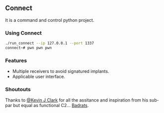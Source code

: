 ## Connect
It is a command and control python project.
### Using Connect
```bash
./run_connect --ip 127.0.0.1 --port 1337
connect~# pwn pwn pwn
```
### Features
* Multiple receivers to avoid signatured implants.
* Applicable user interface.

### Shoutouts
Thanks to [@Kevin J Clark](https://twitter.com/GuhnooPlusLinux) for all the assitance and inspiration from his sub-par but equal as functional C2... [Badrats](https://gitlab.com/KevinJClark/badrats). 

